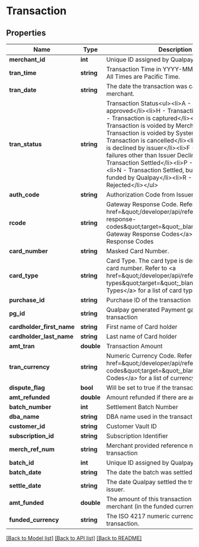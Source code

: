 # Transaction

## Properties
Name | Type | Description | Notes
------------ | ------------- | ------------- | -------------
**merchant_id** | **int** | Unique ID assigned by Qualpay to a Merchant | [optional] 
**tran_time** | **string** | Transaction Time in YYYY-MM-DD HH:MM:ss. All Times are Pacific Time. | [optional] 
**tran_date** | **string** | The date the transaction was captured by the merchant. | [optional] 
**tran_status** | **string** | Transaction Status&lt;ul&gt;&lt;li&gt;A - Transaction is approved&lt;/li&gt;&lt;li&gt;H - Transaction Held&lt;/li&gt;&lt;li&gt;C - Transaction is captured&lt;/li&gt;&lt;li&gt;V - Transaction is voided by Merchant&lt;/li&gt;&lt;li&gt;v - Transaction is voided by System&lt;/li&gt;&lt;li&gt;K - Transaction is cancelled&lt;/li&gt;&lt;li&gt;D - Transaction is declined by issuer&lt;/li&gt;&lt;li&gt;F - Transaction failures other than Issuer Declines&lt;/li&gt;&lt;li&gt;S - Transaction Settled&lt;/li&gt;&lt;li&gt;P - Deposit Sent&lt;/li&gt;&lt;li&gt;N - Transaction Settled, but will not be funded by Qualpay&lt;/li&gt;&lt;li&gt;R - Transaction Rejected&lt;/li&gt;&lt;/ul&gt; | [optional] 
**auth_code** | **string** | Authorization Code from Issuer | [optional] 
**rcode** | **string** | Gateway Response Code. Refer to &lt;a href&#x3D;\&quot;/developer/api/reference#gateway-response-codes\&quot;target&#x3D;\&quot;_blank\&quot;&gt;Payment Gateway Response Codes&lt;/a&gt; for Gateway Response Codes | [optional] 
**card_number** | **string** | Masked Card Number. | [optional] 
**card_type** | **string** | Card Type. The card type is derived from the card number. Refer to &lt;a href&#x3D;\&quot;/developer/api/reference#card-types\&quot;target&#x3D;\&quot;_blank\&quot;&gt;Card Types&lt;/a&gt; for a list of card types. | [optional] 
**purchase_id** | **string** | Purchase ID of the transaction | [optional] 
**pg_id** | **string** | Qualpay generated Payment gateway ID of the transaction | [optional] 
**cardholder_first_name** | **string** | First name of Card holder | [optional] 
**cardholder_last_name** | **string** | Last name of Card holder | [optional] 
**amt_tran** | **double** | Transaction Amount | [optional] 
**tran_currency** | **string** | Numeric Currency Code. Refer to &lt;a href&#x3D;\&quot;/developer/api/reference#country-codes\&quot;target&#x3D;\&quot;_blank\&quot;&gt;Country Codes&lt;/a&gt; for a list of currency codes. | [optional] 
**dispute_flag** | **bool** | Will be set to true if the transaction is disputed. | [optional] 
**amt_refunded** | **double** | Amount refunded if there are any refunds | [optional] 
**batch_number** | **int** | Settlement Batch Number | [optional] 
**dba_name** | **string** | DBA name used in the transaction | [optional] 
**customer_id** | **string** | Customer Vault ID | [optional] 
**subscription_id** | **string** | Subscription Identifier | [optional] 
**merch_ref_num** | **string** | Merchant provided reference number for this transaction | [optional] 
**batch_id** | **int** | Unique ID assigned by Qualpay to this batch. | [optional] 
**batch_date** | **string** | The date the batch was settled to Qualpay. | [optional] 
**settle_date** | **string** | The date Qualpay settled the transaction with the issuer. | [optional] 
**amt_funded** | **double** | The amount of this transaction funded to the merchant (in the funded currency). | [optional] 
**funded_currency** | **string** | The ISO 4217 numeric currency code of the transaction. | [optional] 

[[Back to Model list]](../README.md#documentation-for-models) [[Back to API list]](../README.md#documentation-for-api-endpoints) [[Back to README]](../README.md)


